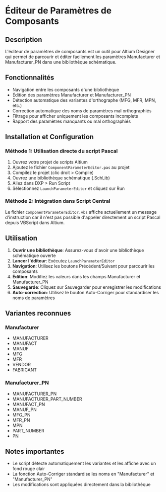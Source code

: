 # Éditeur de Paramètres de Composants

## Description
L'éditeur de paramètres de composants est un outil pour Altium Designer qui permet de parcourir et éditer facilement les paramètres Manufacturer et Manufacturer_PN dans une bibliothèque schématique.

## Fonctionnalités
- Navigation entre les composants d'une bibliothèque
- Édition des paramètres Manufacturer et Manufacturer_PN
- Détection automatique des variantes d'orthographe (MFG, MFR, MPN, etc.)
- Correction automatique des noms de paramètres mal orthographiés
- Filtrage pour afficher uniquement les composants incomplets
- Rapport des paramètres manquants ou mal orthographiés

## Installation et Configuration

### Méthode 1: Utilisation directe du script Pascal
1. Ouvrez votre projet de scripts Altium
2. Ajoutez le fichier `ComponentParameterEditor.pas` au projet
3. Compilez le projet (clic droit > Compile)
4. Ouvrez une bibliothèque schématique (.SchLib)
5. Allez dans DXP > Run Script
6. Sélectionnez `LaunchParameterEditor` et cliquez sur Run

### Méthode 2: Intégration dans Script Central
Le fichier `ComponentParameterEditor.vbs` affiche actuellement un message d'instruction car il n'est pas possible d'appeler directement un script Pascal depuis VBScript dans Altium.

## Utilisation
1. **Ouvrir une bibliothèque**: Assurez-vous d'avoir une bibliothèque schématique ouverte
2. **Lancer l'éditeur**: Exécutez `LaunchParameterEditor`
3. **Navigation**: Utilisez les boutons Précédent/Suivant pour parcourir les composants
4. **Édition**: Modifiez les valeurs dans les champs Manufacturer et Manufacturer_PN
5. **Sauvegarde**: Cliquez sur Sauvegarder pour enregistrer les modifications
6. **Auto-correction**: Utilisez le bouton Auto-Corriger pour standardiser les noms de paramètres

## Variantes reconnues
### Manufacturer
- MANUFACTURER
- MANUFACT
- MANUF
- MFG
- MFR
- VENDOR
- FABRICANT

### Manufacturer_PN
- MANUFACTURER_PN
- MANUFACTURER_PART_NUMBER
- MANUFACT_PN
- MANUF_PN
- MFG_PN
- MFR_PN
- MPN
- PART_NUMBER
- PN

## Notes importantes
- Le script détecte automatiquement les variantes et les affiche avec un fond rouge clair
- La fonction Auto-Corriger standardise les noms en "Manufacturer" et "Manufacturer_PN"
- Les modifications sont appliquées directement dans la bibliothèque